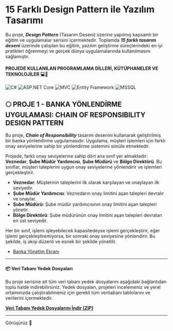 # 15 Farklı Design Pattern ile Yazılım Tasarımı 

Bu proje, ***Design Pattern*** (Tasarım Deseni) üzerine yapılmış kapsamlı bir eğitim ve uygulamalar serisini içermektedir. Toplamda ***15 farklı tasarım deseni*** üzerinde çalışılan bu eğitim, yazılım geliştirme süreçlerindeki en iyi pratikleri öğrenmeyi ve gerçek dünya uygulamalarında kullanılmasını sağlamıştır.

#### PROJEDE KULLANILAN PROGRAMLAMA DİLLERİ, KÜTÜPHANELER VE TEKNOLOJİLER 💻🔧
<p>
  <img alt="C#" src="https://img.shields.io/badge/C%23-%23239120.svg?style=for-the-badge&logo=csharp&logoColor=white&logoWidth=50" />
  <img alt="ASP.NET Core" src="https://img.shields.io/badge/ASP.NET%20Core-%231BA3E8.svg?style=for-the-badge&logo=dotnet&logoColor=white" />
  <img alt="MVC" src="https://img.shields.io/badge/MVC-%23DD0031.svg?style=for-the-badge&logo=generic&logoColor=white" />
  <img alt="Entity Framework" src="https://img.shields.io/badge/Entity%20Framework-%2358B9C9.svg?style=for-the-badge&logo=generic&logoColor=white" />
  <img alt="MSSQL" src="https://img.shields.io/badge/MSSQL-%23B22222.svg?style=for-the-badge&logo=microsoft-sql-server&logoColor=white" />
</p>

## 🌕 PROJE 1 - BANKA YÖNLENDİRME UYGULAMASI: CHAIN OF RESPONSIBILITY DESIGN PATTERN

Bu proje, ***Chain of Responsibility*** tasarım desenini kullanarak geliştirilmiş bir banka yönlendirme uygulamasıdır. Uygulama, müşteri işlemleri için farklı onay seviyelerine sahip bir yönlendirme sistemini simüle etmektedir. 

Projede, farklı onay seviyelerine sahip dört ana sınıf yer almaktadır: **Veznedar**, **Şube Müdür Yardımcısı**, **Şube Müdürü** ve **Bölge Direktörü**. Bu sınıflar, müşteri taleplerini uygun onay seviyelerine yönlendirir ve işlemleri gerçekleştirir. 

- **Veznedar**: Müşterinin taleplerini ilk olarak karşılayan ve onaylayan ilk seviyedir.
- **Şube Müdür Yardımcısı**: Veznedarın onay limitini aşan talepleri devralır ve onaylar.
- **Şube Müdürü**: Şube müdür yardımcısının onay limitini aşan talepleri yönetir.
- **Bölge Direktörü**: Şube müdürünün onay limitini aşan talepleri devralan en üst seviyedir.

Her bir sınıf, işlemi işleyebilecek kapasitedeyse işlemi gerçekleştirir, eğer işlemi gerçekleştiremiyorsa, bir sonraki onay seviyesine yönlendirir. Bu şekilde, iş akışı düzenli ve esnek bir şekilde yönetilir.

- [Banka Yönetim Ekranı](https://github.com/user-attachments/assets/53c7fd61-c00b-40ee-8fee-4fc30688bc52)
-----------------------------------------------------------------------

#### 📦 Veri Tabanı Yedek Dosyaları

Bu proje serisine ait tüm veri tabanı yedek dosyalarını aşağıdaki bağlantıdan toplu halde indirebilirsiniz. Yedek dosyaları, projeleri incelemeniz ve yerel ortamınızda çalıştırabilmeniz için gerekli tüm veritabanı tablolarını ve verilerini içermektedir.

[**Veri Tabanı Yedek Dosyalarını İndir (ZIP)**](https://drive.google.com/file/d/19i26qy_iTlNNk7_-jTYTxd22AYsn9sDx/view?usp=sharing)

-----------------------------------------------------------------------

Görüşürüz 🎉
